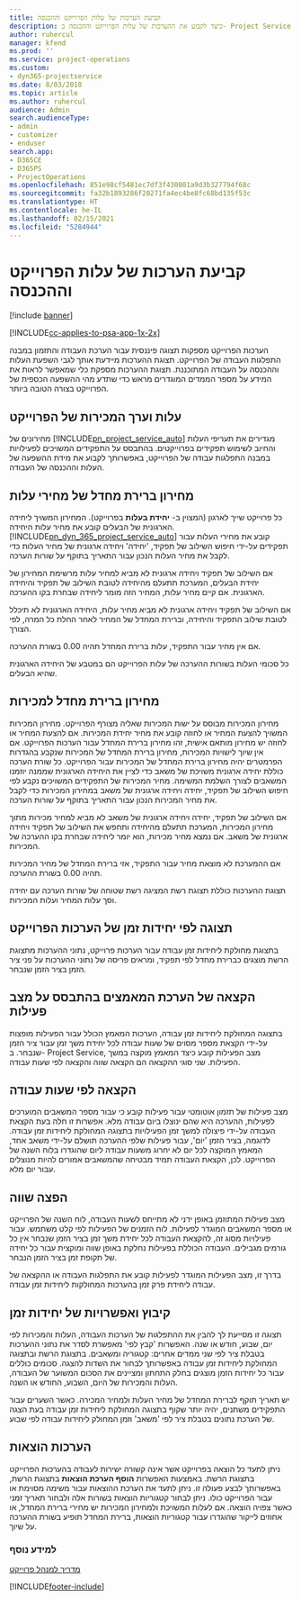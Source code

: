 ```yaml
---
title: ‏‫‏‫קביעת הערכות של עלות הפרוייקט וההכנסה
description: כיצד לקבוע את ההערכות של עלות הפרוייקט וההכנסה ב- Project Service
author: ruhercul
manager: kfend
ms.prod: ''
ms.service: project-operations
ms.custom:
- dyn365-projectservice
ms.date: 8/03/2018
ms.topic: article
ms.author: ruhercul
audience: Admin
search.audienceType:
- admin
- customizer
- enduser
search.app:
- D365CE
- D365PS
- ProjectOperations
ms.openlocfilehash: 851e98cf5481ec7df3f430801a9d3b327794f68c
ms.sourcegitcommit: fa32b1893286f20271fa4ec4be8fc68bd135f53c
ms.translationtype: HT
ms.contentlocale: he-IL
ms.lasthandoff: 02/15/2021
ms.locfileid: "5284944"
---
```

# <a name="determine-project-cost-and-revenue-estimates"></a>‏‫‏‫קביעת הערכות של עלות הפרוייקט וההכנסה 

[!include [banner](../includes/psa-now-project-operations.md)]

[!INCLUDE[cc-applies-to-psa-app-1x-2x](../includes/cc-applies-to-psa-app-1x-2x.md)]

הערכות הפרוייקט מספקות תצוגה פיננסית עבור הערכת העבודה והתזמון במבנה התפלגות העבודה של הפרוייקט. תצוגת ההערכות מיידעת אותך לגבי השפעת העלות וההכנסה על העבודה המתוכננת. תצוגת ההערכות מספקת כלי שמאפשר לראות את המידע על מספר הממדים המוגדרים מראש כדי שתדע מהי ההשפעה הכספית של הפרוייקט בצורה הטובה ביותר.  
  
## <a name="cost-and-sales-value-of-the-project"></a>עלות וערך המכירות של הפרוייקט  
מחירונים של [!INCLUDE[pn_project_service_auto](../includes/pn-project-service-auto.md)] מגדירים את תעריפי העלות והחיוב לשימוש תפקידים בפרוייקטים. בהתבסס על התפקידים המשויכים לפעילויות במבנה התפלגות עבודה של הפרוייקט, באפשרותך לקבוע את מידת ההשפעה של העלות וההכנסה של העבודה.  
  
## <a name="cost-price-defaulting"></a>מחירון ברירת מחדל של מחירי עלות  
כל פרוייקט שייך לארגון (המצוין ב- **יחידת בעלות** בפרוייקט). המחירון המשויך ליחידה הארגונית של הבעלים קובע את מחיר עלות היחידה. [!INCLUDE[pn_dyn_365_project_service_auto](../includes/pn-dyn-365-project-service-auto.md)] קובע את מחירי העלות עבור תפקידים על-ידי חיפוש השילוב של תפקיד, 'יחידה' ויחידה ארגונית של מחיר העלות כדי לקבל את מחיר העלות הנכון עבור התאריך בתוקף על שורות הערכה.  
  
אם השילוב של תפקיד ויחידה ארגונית לא מביא למחיר עלות מרשימת המחירון של יחידת הבעלים, המערכת תתעלם מהיחידה לטובת השילוב של תפקיד והיחידה הארגונית. אם קיים מחיר עלות, המחיר הזה מומר ליחידה שבחרת בקו ההערכה.  
  
אם השילוב של תפקיד ויחידה ארגונית לא מביא מחיר עלות, היחידה הארגונית לא תיכלל לטובת שילוב התפקיד והיחידה, וברירת המחדל של המחיר לאחר החלת כל המרה, לפי הצורך.  
  
 אם אין מחיר עבור התפקיד, עלות ברירת המחדל תהיה 0.00 בשורת ההערכה.  
  
 כל סכומי העלות בשורות ההערכה של עלות הפרוייקט הם במטבע של היחידה הארגונית שהיא הבעלים.  
  
## <a name="sales-price-defaulting"></a>מחירון ברירת מחדל למכירות  
מחירון המכירות מבוסס על ישות המכירות שאליה מצורף הפרוייקט. מחירון המכירות המשויך להצעת המחיר או לחוזה קובע את מחיר יחידת המכירות. אם להצעת המחיר או לחוזה יש מחירון מותאם אישית, זהו מחירון ברירת המחדל עבור הערכות הפרוייקט. אם אין שיוך לישויות המכירות, מחירון ברירת המחדל של המכירות שנקבע בהגדרות הפרמטרים יהיה מחירון ברירת המחדל של המכירות עבור הפרוייקט. כל שורת הערכה כוללת יחידה ארגונית משויכת של משאב כדי לציין את היחידה הארגונית שממנה יוזמנו המשאבים לצורך השלמת המשימה. מחיר המכירות של התפקידים המשויכים נקבע לפי חיפוש השילוב של תפקיד, יחידה ויחידה ארגונית של משאב במחירון המכירות כדי לקבל את מחיר המכירות הנכון עבור התאריך בתוקף על שורות הערכה.  
  
אם השילוב של תפקיד, יחידה ויחידה ארגונית של משאב לא מביא למחיר מכירות מתוך מחירון המכירות, המערכת תתעלם מהיחידה ותחפש את השילוב של תפקיד ויחידה ארגונית של משאב. אם נמצא מחיר מכירות, הוא יומר ליחידה שבחרת בקו ההערכה של המכירות.  
  
אם ההמערכת לא מוצאת מחיר עבור התפקיד, אזי ברירת המחדל של מחיר המכירות תהיה 0.00 בשורת ההערכה.  
  
תצוגת ההערכות כוללת תצוגת רשת המציגה רשת שטוחה של שורות הערכה עם יחידה וסך עלות המחיר ועלות המכירות.  
  
## <a name="time-phased-view-of-project-estimates"></a>תצוגה לפי יחידות זמן של הערכות הפרוייקט  
בתצוגת מחולקת ליחידות זמן עבודה עבור הערכות פרוייקט, נתוני ההערכות מתצוגת הרשת מוצגים כברירת מחדל לפי תפקיד, ומראים פריסה של נתוני ההערכות על פני ציר הזמן בציר הזמן שנבחר.  
  
## <a name="effort-estimate-allocation-based-on-task-mode"></a>הקצאה של הערכת המאמצים בהתבסס על מצב פעילות  
בתצוגה המחולקת ליחידות זמן עבודה, הערכות המאמץ הכולל עבור הפעילות מופצות על-ידי הקצאת מספר מסוים של שעות עבודה לכל יחידת משך זמן עבור ציר הזמן שנבחר. ב- Project Service, מצב הפעילות קובע כיצד המאמץ מוקצה במשך הפעילות. שני סוגי ההקצאה הם הקצאה שווה והקצאה לפי שעות עבודה. 
  
## <a name="work-hours-based-allocation"></a>הקצאה לפי שעות עבודה  
מצב פעילות של תזמון אוטומטי עבור פעילות קובע כי עבור מספר המשאבים המוערכים לפעילות, ההערכה היא שהם ינוצלו ביום עבודה מלא. אפשרות זו חלה בעת הקצאת העבודה על-ידי פיצולה למשך זמן הפעילויות בתצוגה המחולקת ליחידות זמן עבודה. לדוגמה, בציר הזמן 'יום', עבור פעילות שלפי ההערכה תושלם על-ידי משאב אחד, המאמץ המוקצה לכל יום לא יחרוג משעות עבודה ליום שהוגדרו בלוח השנה של הפרוייקט. לכן, הקצאת העבודה תמיד מבטיחה שהמשאבים אמורים להיות מנוצלים עבור יום מלא.  
  
## <a name="even-distribution"></a>הפצה שווה  
מצב פעילות המתוזמן באופן ידני לא מתייחס לשעות העבודה, לוח השנה של הפרוייקט או מספר המשאבים המוגדר לפעילות. לוח הזמנים של הפעילות לפי קלט משתמש. עבור פעילויות מסוג זה, להקצאת העבודה לכל יחידת משך זמן בציר הזמן שנבחר אין כל גורמים מגבילים. העבודה הכוללת בפעילות נחלקת באופן שווה ומוקצית עבור כל יחידה של תקופת זמן בציר הזמן הנבחר.  
  
בדרך זו, מצב הפעילות המוגדר לפעילות קובע את התפלגות העבודה או ההקצאה של עבודה ליחידת פרק זמן בהערכות המחולקות ליחידות זמן עבודה.  
  
## <a name="grouping-and-time-phasing-options"></a>קיבוץ ואפשרויות של יחידות זמן  
תצוגה זו מסייעת לך להבין את ההתפלגות של הערכות העבודה, העלות והמכירות לפי יום, שבוע, חודש או שנה. האפשרות 'קבץ לפי' מאפשרת לסדר את נתוני ההערכות בטבלת ציר לפי שני ממדים אחרים: קטגוריה ומשאבים. בתצוגת הרשת ובתצוגה המחולקת ליחידות זמן עבודה באפשרותך לבחור את השדות להצגה. סכומים כוללים עבור כל יחידות הזמן מוצגים בחלק התחתון ומציינים את הסכום המשוער של העבודה, העלות והמכירות של היום, השבוע, החודש או השנה.  
  
יש תאריך תוקף לברירת המחדל של מחיר העלות ולמחיר המכירה. כאשר השערים עבור התפקידים משתנים, יהיה יותר שקוף בתצוגה המחולקת ליחידות זמן עבודה בעת הצגה של הערכת נתונים בטבלת ציר לפי 'משאב' וזמן המחולק ליחידות עבודה לפי שבוע.  
  
## <a name="expense-estimates"></a>הערכות הוצאות  
ניתן לתעד כל הוצאה בפרוייקט אשר אינה קשורה ישירות לעבודה בהערכות הפרוייקט בתצוגת הרשת. באמצעות האפשרות **הוסף הערכת הוצאות** בתצוגת הרשת, באפשרותך לבצע פעולה זו. ניתן לתעד את הערכת ההוצאות עבור משימה מסוימת או עבור הפרוייקט כולו. ניתן לבחור קטגוריות הוצאות בשורות אלה ולבחור תאריך זמני כאשר צפויה הוצאה. אם לעלות המשויכת ולמחירון המכירות יש מחירי ברירת המחדל, או אחוזים לייקור שהוגדרו עבור קטגוריות הוצאות, ברירת המחדל תופיע בשורת ההערכה על שיוך.  
  
### <a name="see-also"></a>למידע נוסף  
 [מדריך למנהל פרוייקט](../psa/project-manager-guide.md)


[!INCLUDE[footer-include](../includes/footer-banner.md)]